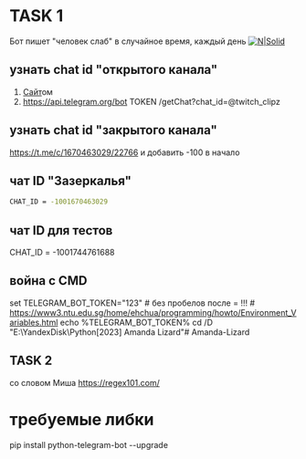 <!-- https://gitflic.ru/project/ilovetiktiok/amanda-lizard -->
<!-- https://github.com/gitalexhubuser/Amanda-Lizard -->

# TASK 1
Бот пишет "человек слаб" в случайное время, каждый день
[![N|Solid](https://i.imgur.com/iEhVQbu.png)](https://t.me/+KX4rjiQrjpc2NjIy)

## узнать chat id "открытого канала"
1) [Сайт](https://lavrynenko.com/get_id_from_telegram.php)ом
2) https://api.telegram.org/bot TOKEN /getChat?chat_id=@twitch_clipz

## узнать chat id "закрытого канала"
https://t.me/c/1670463029/22766 и добавить -100 в начало
<!-- скопировать ссылку на пост и прибавить 100 в начало -->
<!-- 1670463029 -->
<!-- -100 1670463029 -->

## чат ID "Зазеркалья"
```sh
CHAT_ID = -1001670463029
```

## чат ID для тестов
CHAT_ID = -1001744761688

## война с CMD
set TELEGRAM_BOT_TOKEN="123" # без пробелов после = !!! # https://www3.ntu.edu.sg/home/ehchua/programming/howto/Environment_Variables.html
echo %TELEGRAM_BOT_TOKEN%
cd /D "E:\YandexDisk\Python\[2023] Amanda Lizard\"# Amanda-Lizard


## TASK 2
<!-- модифицируй бота следующим образом:  -->
<!-- бот отлавливает все сообщения в этом чате  -->
со словом Миша  https://regex101.com/
<!-- и пишет в ответ отправителю  -->
<!-- "но я не Миша"@ -->

# требуемые либки
pip install python-telegram-bot --upgrade